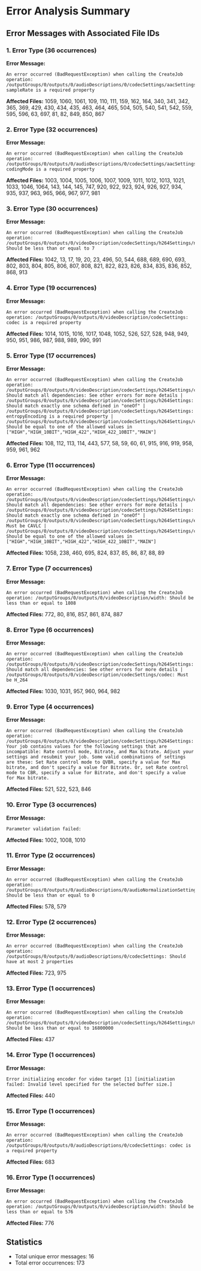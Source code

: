 # Error Analysis Summary

## Error Messages with Associated File IDs

### 1. Error Type (36 occurrences)

**Error Message:**
```
An error occurred (BadRequestException) when calling the CreateJob operation: /outputGroups/0/outputs/0/audioDescriptions/0/codecSettings/aacSettings: sampleRate is a required property
```

**Affected Files:** 1059, 1060, 1061, 109, 110, 111, 159, 162, 164, 340, 341, 342, 365, 369, 429, 430, 434, 435, 463, 464, 465, 504, 505, 540, 541, 542, 559, 595, 596, 63, 697, 81, 82, 849, 850, 867

### 2. Error Type (32 occurrences)

**Error Message:**
```
An error occurred (BadRequestException) when calling the CreateJob operation: /outputGroups/0/outputs/0/audioDescriptions/0/codecSettings/aacSettings: codingMode is a required property
```

**Affected Files:** 1003, 1004, 1005, 1006, 1007, 1009, 1011, 1012, 1013, 1021, 1033, 1046, 1064, 143, 144, 145, 747, 920, 922, 923, 924, 926, 927, 934, 935, 937, 963, 965, 966, 967, 977, 981

### 3. Error Type (30 occurrences)

**Error Message:**
```
An error occurred (BadRequestException) when calling the CreateJob operation: /outputGroups/0/outputs/0/videoDescription/codecSettings/h264Settings/numberBFramesBetweenReferenceFrames: Should be less than or equal to 7
```

**Affected Files:** 1042, 13, 17, 19, 20, 23, 496, 50, 544, 688, 689, 690, 693, 802, 803, 804, 805, 806, 807, 808, 821, 822, 823, 826, 834, 835, 836, 852, 868, 913

### 4. Error Type (19 occurrences)

**Error Message:**
```
An error occurred (BadRequestException) when calling the CreateJob operation: /outputGroups/0/outputs/0/videoDescription/codecSettings: codec is a required property
```

**Affected Files:** 1014, 1015, 1016, 1017, 1048, 1052, 526, 527, 528, 948, 949, 950, 951, 986, 987, 988, 989, 990, 991

### 5. Error Type (17 occurrences)

**Error Message:**
```
An error occurred (BadRequestException) when calling the CreateJob operation: /outputGroups/0/outputs/0/videoDescription/codecSettings/h264Settings/codecProfile: Should match all dependencies: See other errors for more details | /outputGroups/0/outputs/0/videoDescription/codecSettings/h264Settings: Should match exactly one schema defined in "oneOf" | /outputGroups/0/outputs/0/videoDescription/codecSettings/h264Settings: entropyEncoding is a required property | /outputGroups/0/outputs/0/videoDescription/codecSettings/h264Settings/codecProfile: Should be equal to one of the allowed values in ["HIGH","HIGH_10BIT","HIGH_422","HIGH_422_10BIT","MAIN"]
```

**Affected Files:** 108, 112, 113, 114, 443, 577, 58, 59, 60, 61, 915, 916, 919, 958, 959, 961, 962

### 6. Error Type (11 occurrences)

**Error Message:**
```
An error occurred (BadRequestException) when calling the CreateJob operation: /outputGroups/0/outputs/0/videoDescription/codecSettings/h264Settings/codecProfile: Should match all dependencies: See other errors for more details | /outputGroups/0/outputs/0/videoDescription/codecSettings/h264Settings: Should match exactly one schema defined in "oneOf" | /outputGroups/0/outputs/0/videoDescription/codecSettings/h264Settings/entropyEncoding: Must be CAVLC | /outputGroups/0/outputs/0/videoDescription/codecSettings/h264Settings/codecProfile: Should be equal to one of the allowed values in ["HIGH","HIGH_10BIT","HIGH_422","HIGH_422_10BIT","MAIN"]
```

**Affected Files:** 1058, 238, 460, 695, 824, 837, 85, 86, 87, 88, 89

### 7. Error Type (7 occurrences)

**Error Message:**
```
An error occurred (BadRequestException) when calling the CreateJob operation: /outputGroups/0/outputs/0/videoDescription/width: Should be less than or equal to 1808
```

**Affected Files:** 772, 80, 816, 857, 861, 874, 887

### 8. Error Type (6 occurrences)

**Error Message:**
```
An error occurred (BadRequestException) when calling the CreateJob operation: /outputGroups/0/outputs/0/videoDescription/codecSettings/h264Settings: Should match all dependencies: See other errors for more details | /outputGroups/0/outputs/0/videoDescription/codecSettings/codec: Must be H_264
```

**Affected Files:** 1030, 1031, 957, 960, 964, 982

### 9. Error Type (4 occurrences)

**Error Message:**
```
An error occurred (BadRequestException) when calling the CreateJob operation: /outputGroups/0/outputs/0/videoDescription/codecSettings/h264Settings: Your job contains values for the following settings that are incompatible: Rate control mode, Bitrate, and Max bitrate. Adjust your settings and resubmit your job. Some valid combinations of settings are these: Set Rate control mode to QVBR, specify a value for Max bitrate, and don't specify a value for Bitrate. Or, set Rate control mode to CBR, specify a value for Bitrate, and don't specify a value for Max bitrate.
```

**Affected Files:** 521, 522, 523, 846

### 10. Error Type (3 occurrences)

**Error Message:**
```
Parameter validation failed:
```

**Affected Files:** 1002, 1008, 1010

### 11. Error Type (2 occurrences)

**Error Message:**
```
An error occurred (BadRequestException) when calling the CreateJob operation: /outputGroups/0/outputs/0/audioDescriptions/0/audioNormalizationSettings/targetLkfs: Should be less than or equal to 0
```

**Affected Files:** 578, 579

### 12. Error Type (2 occurrences)

**Error Message:**
```
An error occurred (BadRequestException) when calling the CreateJob operation: /outputGroups/0/outputs/0/audioDescriptions/0/codecSettings: Should have at most 2 properties
```

**Affected Files:** 723, 975

### 13. Error Type (1 occurrences)

**Error Message:**
```
An error occurred (BadRequestException) when calling the CreateJob operation: /outputGroups/0/outputs/0/videoDescription/codecSettings/h264Settings/maxBitrate: Should be less than or equal to 16800000
```

**Affected Files:** 437

### 14. Error Type (1 occurrences)

**Error Message:**
```
Error initializing encoder for video target [1] [initialization failed: Invalid level specified for the selected buffer size.]
```

**Affected Files:** 440

### 15. Error Type (1 occurrences)

**Error Message:**
```
An error occurred (BadRequestException) when calling the CreateJob operation: /outputGroups/0/outputs/0/audioDescriptions/0/codecSettings: codec is a required property
```

**Affected Files:** 683

### 16. Error Type (1 occurrences)

**Error Message:**
```
An error occurred (BadRequestException) when calling the CreateJob operation: /outputGroups/0/outputs/0/videoDescription/width: Should be less than or equal to 576
```

**Affected Files:** 776


## Statistics

- Total unique error messages: 16
- Total error occurrences: 173
